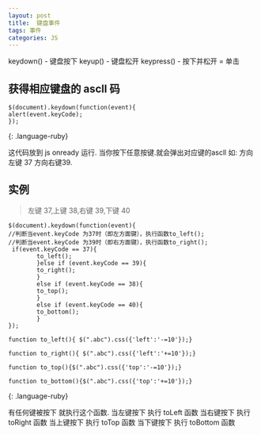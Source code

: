 ```yaml
---
layout: post
title:  键盘事件
tags: 事件
categories: JS
---
```


keydown() - 键盘按下
keyup() - 键盘松开
keypress() - 按下并松开 = 单击


## 获得相应键盘的 ascll 码
~~~
$(document).keydown(function(event){ 
alert(event.keyCode); 
}); 
~~~
{: .language-ruby}

这代码放到 js onready 运行.
当你按下任意按键.就会弹出对应键的ascll 
如: 方向左键 37 方向右键39.





## 实例
> 左键 37,上键 38,右键 39,下键 40

~~~
$(document).keydown(function(event){ 
//判断当event.keyCode 为37时（即左方面键），执行函数to_left(); 
//判断当event.keyCode 为39时（即右方面键），执行函数to_right(); 
 if(event.keyCode == 37){ 
        to_left(); 
        }else if (event.keyCode == 39){
        to_right(); 
        } 
        else if (event.keyCode == 38){ 
        to_top(); 
        } 
        else if (event.keyCode == 40){ 
        to_bottom();
        } 
}); 

function to_left(){ $(".abc").css({'left':'-=10'});}

function to_right(){ $(".abc").css({'left':'+=10'});}

function to_top(){$(".abc").css({'top':'-=10'});}

function to_bottom(){$(".abc").css({'top':'+=10'});}
~~~
{: .language-ruby}

有任何键被按下 就执行这个函数.
当左键按下 执行 toLeft 函数
当右键按下 执行 toRight 函数
当上键按下 执行 toTop 函数
当下键按下 执行 toBottom 函数